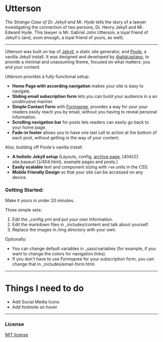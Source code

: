 # Utterson

*The Strange Case of Dr. Jekyll and Mr. Hyde* tells the story of a lawyer investigating the connection of two persons, Dr. Henry Jekyll and Mr. Edward Hyde. This lawyer is Mr. Gabriel John Utterson, a loyal friend of Jekyll's (and, soon enough, a loyal friend of yours, as well).

---

Utterson was built on top of [Jekyll](http://jekyllrb.com), a static site generator, and  [Poole](https://github.com/poole/poole), a vanilla Jekyll install. It was designed and developed by [@alidcastano](https://twitter.com/alidcastano), to provide a minimal and unassuming theme, focused on what matters: you and your content.

Utterson provides a fully-functional setup:

* **Home Page with according navigation** makes your site is easy to navigate.
* **Sliding email subscription form** lets you can build your audience in a an unobtrusive manner. 
* **Simple Contact Form** with [Formspree](http://www.formspree.io/), provides a way for your your readers easily reach you by email, without you having to reveal personal information. 
* **Scrolling navigation bar** for posts lets readers can easily go back to your home page. 
* **Fade-in footer** allows you to have one last call to action at the bottom of each post, without getting in the way of your content. 

Also, building off Poole's vanilla install:

* **A holistic Jekyll setup** (Layouts, config, [archive page](/archive), [404]({{ site.baseurl }}/404.html), example pages and posts.)
* **Easily scalable** text and component sizing with `rem` units in the CSS.
* **Mobile Friendly Design** so that your site can be accessed on any device.

### Getting Started: 

Make it yours in under 20 minutes. 

Three simple sets:

1. Edit the _config.yml and put your own information. 
2. Edit the markdown files in _includes/content and talk about yourself. 
3. Replace the images in /img directory with your own.

Optionally: 

* You can change default variables in _sass/variables (for example, if you want to change the colors for navigation links). 
* If you don't have to use Formspree for your subscription form, you can change that in _includes/email-form.html.

---

# Things I need to do 

- Add Social Media Icons 
- Add footnote on hover 

---

### License 
[MIT license](LICENSE.md)
